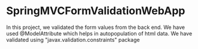# SpringMVCFormValidationWebApp
In this project, we validated the form values from the back end.
We have used @ModelAttribute which helps in autopopulation of html data.
We have validated using "javax.validation.constraints" package
